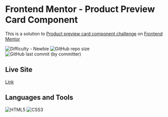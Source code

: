# Frontend Mentor - Product Preview Card Component
<p>
This is a solution
to <a href="https://www.frontendmentor.io/solutions/product-preview-card-6pWgMTuUVM" target="_blank">Product preview card component challenge</a> 
on <a href="https://www.frontendmentor.io" target="_blank">Frontend Mentor</a> 
</p>

<p>
    <img alt="Difficulty - Newbie" src="https://img.shields.io/badge/Difficulty-[1] Newbie-6abecd">
    <img alt="GitHub repo size" src="https://img.shields.io/github/repo-size/I-antiva-I/ProductPreviewCard">
    <img alt="GitHub last commit (by committer)" src="https://img.shields.io/github/last-commit/I-antiva-I/ProductPreviewCard">
</p>

## Live Site
<p>
    <a href="https://i-antiva-i.github.io/ProductPreviewCard/">Link</a>
</p>


## Languages and Tools
<p>
    <img alt="HTML5" src="https://img.shields.io/badge/HTML5-E34F26?style=for-the-badge&logo=html5&logoColor=white">
    <img alt="CSS3" src="https://img.shields.io/badge/CSS3-1572B6?style=for-the-badge&logo=css3&logoColor=white">
</p>
